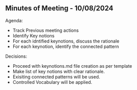 ## Minutes of Meeting - 10/08/2024

 Agenda:
  
  * Track Previous meeting actions
  * Identify Key notions
  * For each idntified keynotions, discuss the rationale
  * For each keynotion, identify the connected pattern

 Decisions:

  * Proceed with keynotions.md file creation as per template
  * Make list of key notions with clear rationale.
  * Exisiting connected patterns will be used.
  * Controlled Vocabulary will be applied. 
  
